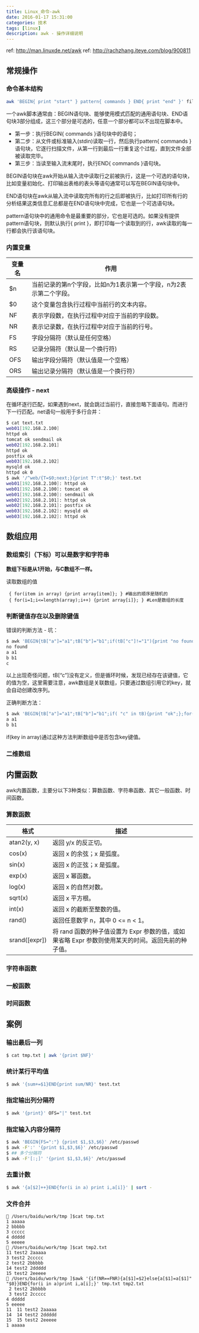 ```yaml
---
title: Linux_命令-awk
date: 2016-01-17 15:31:00
categories: 技术
tags: [linux]
description: awk - 操作详细说明
---
```


ref: http://man.linuxde.net/awk
ref: http://rachzhang.iteye.com/blog/900811

## 常规操作

### 命令基本结构

```sh
awk 'BEGIN{ print "start" } pattern{ commands } END{ print "end" }' file
```

一个awk脚本通常由：BEGIN语句块、能够使用模式匹配的通用语句块、END语句块3部分组成，这三个部分是可选的，任意一个部分都可以不出现在脚本中。

- 第一步：执行BEGIN{ commands }语句块中的语句；
- 第二步：从文件或标准输入(stdin)读取一行，然后执行pattern{ commands }语句块，它逐行扫描文件，从第一行到最后一行重复这个过程，直到文件全部被读取完毕。
- 第三步：当读至输入流末尾时，执行END{ commands }语句块。

BEGIN语句块在awk开始从输入流中读取行之前被执行，这是一个可选的语句块，比如变量初始化、打印输出表格的表头等语句通常可以写在BEGIN语句块中。

END语句块在awk从输入流中读取完所有的行之后即被执行，比如打印所有行的分析结果这类信息汇总都是在END语句块中完成，它也是一个可选语句块。

pattern语句块中的通用命令是最重要的部分，它也是可选的。如果没有提供pattern语句块，则默认执行{ print }，即打印每一个读取到的行，awk读取的每一行都会执行该语句块。

### 内置变量


| 变量名 | 作用 |
|-------|------|
| \$n | 当前记录的第n个字段，比如n为1表示第一个字段，n为2表示第二个字段。|
| \$0 | 这个变量包含执行过程中当前行的文本内容。|
|NF | 表示字段数，在执行过程中对应于当前的字段数。|
|NR | 表示记录数，在执行过程中对应于当前的行号。|
|FS | 字段分隔符（默认是任何空格）|
|RS | 记录分隔符（默认是一个换行符) |
|OFS | 输出字段分隔符（默认值是一个空格） |
|ORS | 输出记录分隔符（默认值是一个换行符） |

### 高级操作 - next

在循环逐行匹配，如果遇到next，就会跳过当前行，直接忽略下面语句。而进行下一行匹配。net语句一般用于多行合并：

```sh
$ cat text.txt
web01[192.168.2.100]
httpd ok
tomcat ok sendmail ok
web02[192.168.2.101]
httpd ok
postfix ok
web03[192.168.2.102]
mysqld ok
httpd ok 0
$ awk '/^web/{T=$0;next;}{print T":t"$0;}' test.txt
web01[192.168.2.100]: httpd ok
web01[192.168.2.100]: tomcat ok
web01[192.168.2.100]: sendmail ok
web02[192.168.2.101]: httpd ok
web02[192.168.2.101]: postfix ok
web03[192.168.2.102]: mysqld ok
web03[192.168.2.102]: httpd ok
```



## 数组应用

### 数组索引（下标）可以是数字和字符串

**数组下标是从1开始，与C数组不一样。**

读取数组的值
```
 { for(item in array) {print array[item]}; } #输出的顺序是随机的 
 { for(i=1;i<=length(array);i++) {print array[i]}; } #Len是数组的长度
```

### 判断键值存在以及删除键值

错误的判断方法 - 坑：

```sh
$ awk 'BEGIN{tB["a"]="a1";tB["b"]="b1";if(tB["c"]!="1"){print "no found";};for(k in tB){print k,tB[k];}}'
no found
a a1
b b1
c
```
以上出现奇怪问题，tB[“c”]没有定义，但是循环时候，发现已经存在该键值，它的值为空，这里需要注意，awk数组是关联数组，只要通过数组引用它的key，就会自动创建改序列。

正确判断方法： 

```sh
$ awk 'BEGIN{tB["a"]="a1";tB["b"]="b1";if( "c" in tB){print "ok";};for(k in tB){print k,tB[k];}}'
a a1
b b1
```

if(key in array)通过这种方法判断数组中是否包含key键值。

### 二维数组


## 内置函数
awk内置函数，主要分以下3种类似：算数函数、字符串函数、其它一般函数、时间函数。

### 算数函数

| 格式 | 描述 |
|----|----|
| atan2(y, x)|返回 y/x 的反正切。|
| cos(x) | 返回 x 的余弦；x 是弧度。|
| sin(x) | 返回 x 的正弦；x 是弧度。|
| exp(x) | 返回 x 幂函数。| 
| log(x) | 返回 x 的自然对数。|
| sqrt(x) | 返回 x 平方根。|
| int(x) | 返回 x 的截断至整数的值。|
| rand() | 返回任意数字 n，其中 0 <= n < 1。|
| srand([expr]) | 将 rand 函数的种子值设置为 Expr 参数的值，或如果省略 Expr 参数则使用某天的时间。返回先前的种子值。 |

### 字符串函数

### 一般函数

### 时间函数

## 案例

### 输出最后一列

```sh
$ cat tmp.txt | awk '{print $NF}'
```

### 统计某行平均值

```sh
$ awk '{sum+=$1}END{print sum/NR}' test.txt
```

### 指定输出列分隔符
```sh
$ awk '{print}' OFS="|" test.txt
```

### 指定输入内容分隔符

```sh
$ awk 'BEGIN{FS=":"} {print $1,$3,$6}' /etc/passwd
$ awk -F':' '{print $1,$3,$6}' /etc/passwd
$ ## 多个分隔符
$ awk -F'[:;]' '{print $1,$3,$6}' /etc/passwd
```

### 去重计数

```sh
$ awk '{a[$2]++}END{for(i in a) print i,a[i]}' | sort -
```

### 文件合并

```
🍺 /Users/baidu/work/tmp ]$cat tmp.txt
1 aaaaa
2 bbbbb
3 ccccc
4 ddddd
5 eeeee
🍺 /Users/baidu/work/tmp ]$cat tmp2.txt
11 test2 2aaaaa
3 test2 2ccccc
2 test2 2bbbbb
14 test2 2ddddd
15 test2 2eeeee
🍺 /Users/baidu/work/tmp ]$awk '{if(NR==FNR){a[$1]=$2}else{a[$1]=a[$1]" "$0}}END{for(i in a)print i,a[i];}' tmp.txt tmp2.txt
 2 test2 2bbbbb
 3 test2 2ccccc
4 ddddd
5 eeeee
11  11 test2 2aaaaa
14  14 test2 2ddddd
15  15 test2 2eeeee
1 aaaaa
```
